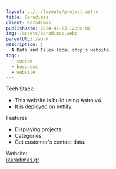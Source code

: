 ```yaml
---
layout: ../../layouts/project.astro
title: Karadimas
client: Karadimas
publishDate: 2024-01-23 12:00:00
img: /assets/karadimas.webp
parentURL: /work
description: |
  A Bath and Tiles local shop's website.
tags:
  - custom
  - business
  - website
---
```


Tech Stack:
- This website is build using Astro v4. 
- It is deployed on netlify.

Features:
- Displaying projects.
- Categories.
- Get customer's contact data.

Website: <br>
<a href="https://ikaradimas.gr" target="_blank">ikaradimas.gr</a>
